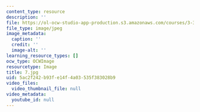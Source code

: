 ```yaml
---
content_type: resource
description: ''
file: https://ol-ocw-studio-app-production.s3.amazonaws.com/courses/3-320-atomistic-computer-modeling-of-materials-sma-5107-spring-2005/5ac2f242b93fe14f4a03535f383028b9_7.jpg
file_type: image/jpeg
image_metadata:
  caption: ''
  credit: ''
  image-alt: ''
learning_resource_types: []
ocw_type: OCWImage
resourcetype: Image
title: 7.jpg
uid: 5ac2f242-b93f-e14f-4a03-535f383028b9
video_files:
  video_thumbnail_file: null
video_metadata:
  youtube_id: null
---
```

